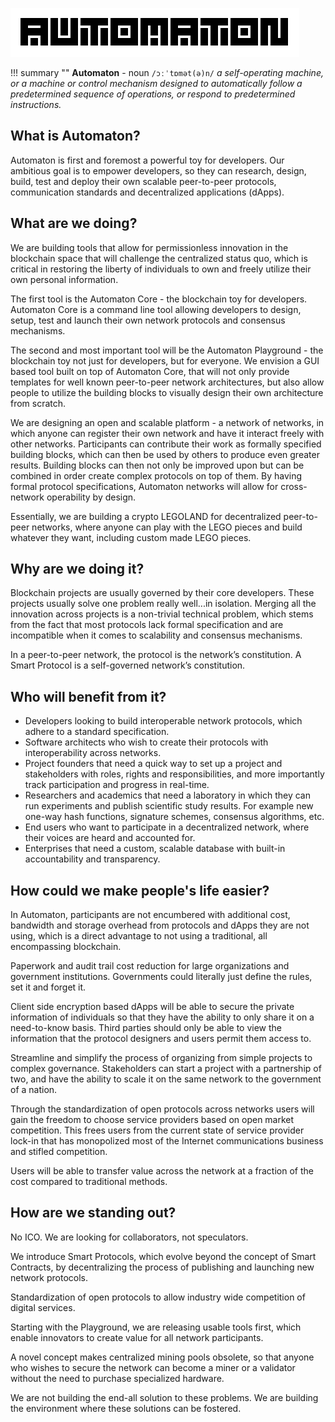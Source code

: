 ![AUTOMATON](img/logo.svg)

!!! summary ""
    **Automaton** - noun `/ɔːˈtɒmət(ə)n/`
    *a self-operating machine, or a machine or control mechanism designed to automatically follow a predetermined sequence of operations, or respond to predetermined instructions.*

## What is Automaton?

Automaton is first and foremost a powerful toy for developers. Our ambitious goal is to empower developers, so they can research, design, build, test and deploy their own scalable peer-to-peer protocols, communication standards and decentralized applications (dApps).

## What are we doing?

We are building tools that allow for permissionless innovation in the blockchain space that will challenge the centralized status quo, which is critical in restoring the liberty of individuals to own and freely utilize their own personal information.

The first tool is the Automaton Core - the blockchain toy for developers. Automaton Core is a command line tool allowing developers to design, setup, test and launch their own network protocols and consensus mechanisms.

The second and most important tool will be the Automaton Playground - the blockchain toy not just for developers, but for everyone. We envision a GUI based tool built on top of Automaton Core, that will not only provide templates for well known peer-to-peer network architectures, but also allow people to utilize the building blocks to visually design their own architecture from scratch.

We are designing an open and scalable platform - a network of networks, in which anyone can register their own network and have it interact freely with other networks. Participants can contribute their work as formally specified building blocks, which can then be used by others to produce even greater results. Building blocks can then not only be improved upon but can be combined in order create complex protocols on top of them. By having formal protocol specifications, Automaton networks will allow for cross-network operability by design.

Essentially, we are building a crypto LEGOLAND for decentralized peer-to-peer networks, where anyone can play with the LEGO pieces and build whatever they want, including custom made LEGO pieces.

## Why are we doing it?

Blockchain projects are usually governed by their core developers. These projects usually solve one problem really well...in isolation. Merging all the innovation across projects is a non-trivial technical problem, which stems from the fact that most protocols lack formal specification and are incompatible when it comes to scalability and consensus mechanisms.

In a peer-to-peer network, the protocol is the network’s constitution. A Smart Protocol is a self-governed network’s constitution.

## Who will benefit from it?

- Developers looking to build interoperable network protocols, which adhere to a standard specification.
- Software architects who wish to create their protocols with interoperability across networks.
- Project founders that need a quick way to set up a project and stakeholders with roles, rights and responsibilities, and more importantly track participation and progress in real-time.
- Researchers and academics that need a laboratory in which they can run experiments and publish scientific study results. For example new one-way hash functions, signature schemes, consensus algorithms, etc.
- End users who want to participate in a decentralized network, where their voices are heard and accounted for.
- Enterprises that need a custom, scalable database with built-in accountability and transparency.

## How could we make people's life easier?

In Automaton, participants are not encumbered with additional cost, bandwidth and storage overhead from protocols and dApps they are not using, which is a direct advantage to not using a traditional, all encompassing blockchain.

Paperwork and audit trail cost reduction for large organizations and government institutions. Governments could literally just define the rules, set it and forget it.

Client side encryption based dApps will be able to secure the private information of individuals so that they have the ability to only share it on a need-to-know basis. Third parties should only be able to view the information that the protocol designers and users permit them access to.

Streamline and simplify the process of organizing from simple projects to complex governance. Stakeholders can start a project with a partnership of two, and have the ability to scale it on the same network to the government of a nation. 

Through the standardization of open protocols across networks users will gain the freedom to choose service providers based on open market competition. This frees users from the current state of service provider lock-in that has monopolized most of the Internet communications business and stifled competition.

Users will be able to transfer value across the network at a fraction of the cost compared to traditional methods.

## How are we standing out?
No ICO. We are looking for collaborators, not speculators.

We introduce Smart Protocols, which evolve beyond the concept of Smart Contracts, by decentralizing the process of publishing and launching new network protocols.

Standardization of open protocols to allow industry wide competition of digital services.

Starting with the Playground, we are releasing usable tools first, which enable innovators to create value for all network participants.

A novel concept makes centralized mining pools obsolete, so that anyone who wishes to secure the network can become a miner or a validator without the need to purchase specialized hardware.

We are not building the end-all solution to these problems. We are building the environment where these solutions can be fostered.

